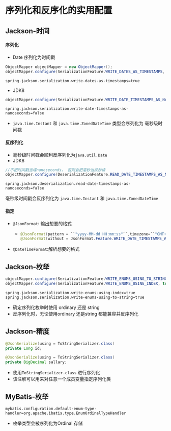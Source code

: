 # 序列化和反序化的实用配置

## Jackson-时间


####  序列化
- Date 序列化为时间戳
```java
ObjectMapper objectMapper = new ObjectMapper();
objectMapper.configure(SerializationFeature.WRITE_DATES_AS_TIMESTAMPS, true);
```

```properties
spring.jackson.serialization.write-dates-as-timestamps=true
```


- JDK8 

```java
objectMapper.configure(SerializationFeature.WRITE_DATE_TIMESTAMPS_AS_NANOSECONDS, false ); 
```

```properties
spring.jackson.serialization.write-date-timestamps-as-nanoseconds=false
```

- `java.time.Instant`  和 `java.time.ZonedDateTime` 类型会序列化为 毫秒级时间戳



#### 反序列化

- 毫秒级时间戳会顺利反序列化为`java.util.Date`
- JDK8 	

```java
//不把时间戳当成nanoseconds， 否则会把毫秒当成秒读
objectMapper.configure(DeserializationFeature.READ_DATE_TIMESTAMPS_AS_NANOSECONDS,false);
```

```properties
spring.jackson.deserialization.read-date-timestamps-as-nanoseconds=false 
```

毫秒级时间戳会反序列化为 `java.time.Instant`  和 `java.time.ZonedDateTime` 



#### 指定

- `@JsonFormat`: 输出想要的格式

  - ```java
    @JsonFormat(pattern = ``"yyyy-MM-dd HH:mm:ss"``,timezone=``"GMT+8"``)
    @JsonFormat(without = JsonFormat.Feature.WRITE_DATE_TIMESTAMPS_AS_NANOSECONDS) //同上序列化设置
    ```


- `@DateTimeFormat`:解析想要的格式





## Jackson-枚举

```java
objectMapper.configure(SerializationFeature.WRITE_ENUMS_USING_TO_STRING, true);
objectMapper.configure(SerializationFeature.WRITE_ENUMS_USING_INDEX, true);
```

```properties
spring.jackson.serialization.write-enums-using-index=true
spring.jackson.serialization.write-enums-using-to-string=true
```

- 确定序列化枚举时使用 ordinary 还是 string
- 反序列化时，无论使用ordinary 还是string 都能兼容并反序列化


## Jackson-精度

```java
@JsonSerialize(using = ToStringSerializer.class)
private Long id;

@JsonSerialize(using = ToStringSerializer.class)
private BigDecimal sallary;
```

- 使用`ToStringSerializer.class` 进行序列化
- 该注解可以用来对任意一个成员变量指定序列化类

## MyBatis-枚举

```properties
mybatis.configuration.default-enum-type-handler=org.apache.ibatis.type.EnumOrdinalTypeHandler
```

- 枚举类型会被序列化为Ordinal 存储

  

